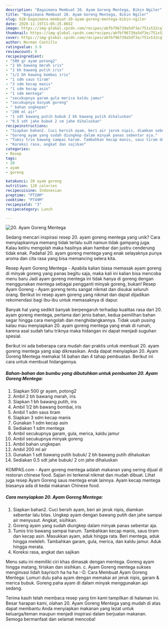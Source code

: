 ```yaml
---
description: "Bagaimana Membuat 20. Ayam Goreng Mentega, Bikin Ngiler"
title: "Bagaimana Membuat 20. Ayam Goreng Mentega, Bikin Ngiler"
slug: 628-bagaimana-membuat-20-ayam-goreng-mentega-bikin-ngiler
date: 2020-11-15T11:05:25.865Z
image: https://img-global.cpcdn.com/recipes/abfbf96739a5df3e/751x532cq70/20-ayam-goreng-mentega-foto-resep-utama.jpg
thumbnail: https://img-global.cpcdn.com/recipes/abfbf96739a5df3e/751x532cq70/20-ayam-goreng-mentega-foto-resep-utama.jpg
cover: https://img-global.cpcdn.com/recipes/abfbf96739a5df3e/751x532cq70/20-ayam-goreng-mentega-foto-resep-utama.jpg
author: Norman Castillo
ratingvalue: 3.9
reviewcount: 9
recipeingredient:
- "500 gr ayam potong2"
- "2 bh bawang merah iris"
- "1 bh bawang putih iris"
- "1/2 bh bawang bombai iris"
- "1 sdm saus tiram"
- "3 sdm kecap manis"
- "1 sdm kecap asin"
- "1 sdm mentega"
- "secukupnya garam gula merica kaldu jamur"
- "secukupnya minyak goreng"
- " bahan ungkepan"
- "200 ml air"
- "1 sdt bawang putih bubuk 2 bh bawang putih dihaluskan"
- "0.5 sdt jahe bubuk 2 cm jahe dihaluskan"
recipeinstructions:
- "Siapkan bahan2. Cuci bersih ayam, beri air jeruk nipis, diamkan sebentar lalu bilas. Ungkep ayam dengan bawang putih dan jahe sampai air menyusut. Angkat, sisihkan."
- "Goreng ayam yang sudah diungkep dalam minyak panas sebentar aja."
- "Tumis trio bawang sampai harum. Tambahkan kecap manis, saus tiram dan kecap asin. Masukkan ayam, aduk hingga rata. Beri mentega, aduk hingga meleleh. Tambahkan garam, gula, merica, dan kaldu jamur. Aduk hingga merata."
- "Koreksi rasa, angkat dan sajikan"
categories:
- Resep
tags:
- 20
- ayam
- goreng

katakunci: 20 ayam goreng 
nutrition: 128 calories
recipecuisine: Indonesian
preptime: "PT20M"
cooktime: "PT49M"
recipeyield: "3"
recipecategory: Lunch

---
```



![20. Ayam Goreng Mentega](https://img-global.cpcdn.com/recipes/abfbf96739a5df3e/751x532cq70/20-ayam-goreng-mentega-foto-resep-utama.jpg)

Sedang mencari inspirasi resep 20. ayam goreng mentega yang unik? Cara menyiapkannya memang tidak terlalu sulit namun tidak gampang juga. Kalau keliru mengolah maka hasilnya akan hambar dan justru cenderung tidak enak. Padahal 20. ayam goreng mentega yang enak selayaknya punya aroma dan cita rasa yang bisa memancing selera kita.

Resep Ayam Goreng Mentega - Apabila kalian biasa memasak ayam goreng di minyak goreng yang panas begitu saja, maka kali ini kalian bisa mencoba menu baru Jadi ayam goreng mentega ini tidak hanya di goreng dengan menggunakan mentega sebagai pengganti minyak goreng, bukan! Resep Ayam Goreng - Ayam goreng tentu sangat nikmat dan disukai seluruh orang. Berikut ini resep ayam goreng yang nikmat dan dapat dijadikan rekomendasi bagi ibu-ibu untuk memasaknya di dapur.

Banyak hal yang sedikit banyak berpengaruh terhadap kualitas rasa dari 20. ayam goreng mentega, pertama dari jenis bahan, kedua pemilihan bahan segar hingga cara mengolah dan menghidangkannya. Tidak usah pusing kalau mau menyiapkan 20. ayam goreng mentega yang enak di rumah, karena asal sudah tahu triknya maka hidangan ini dapat menjadi suguhan spesial.


Berikut ini ada beberapa cara mudah dan praktis untuk membuat 20. ayam goreng mentega yang siap dikreasikan. Anda dapat menyiapkan 20. Ayam Goreng Mentega memakai 14 bahan dan 4 tahap pembuatan. Berikut ini cara untuk membuat hidangannya.

<!--inarticleads1-->

##### Bahan-bahan dan bumbu yang dibutuhkan untuk pembuatan 20. Ayam Goreng Mentega:

1. Siapkan 500 gr ayam, potong2
1. Ambil 2 bh bawang merah, iris
1. Siapkan 1 bh bawang putih, iris
1. Ambil 1/2 bh bawang bombai, iris
1. Ambil 1 sdm saus tiram
1. Siapkan 3 sdm kecap manis
1. Gunakan 1 sdm kecap asin
1. Sediakan 1 sdm mentega
1. Ambil secukupnya garam, gula, merica, kaldu jamur
1. Ambil secukupnya minyak goreng
1. Ambil  bahan ungkepan
1. Ambil 200 ml air
1. Gunakan 1 sdt bawang putih bubuk/ 2 bh bawang putih dihaluskan
1. Sediakan 0.5 sdt jahe bubuk/ 2 cm jahe dihaluskan


KOMPAS.com - Ayam goreng mentega adalah makanan yang sering dijual di restoran chinese food. Sajian ini terkenal nikmat dan mudah dibuat. Lihat juga resep Ayam Goreng saus mentega enak lainnya. Ayam kecap mentega biasanya ada di kedai makanan Chinese food. 

<!--inarticleads2-->

##### Cara menyiapkan 20. Ayam Goreng Mentega:

1. Siapkan bahan2. Cuci bersih ayam, beri air jeruk nipis, diamkan sebentar lalu bilas. Ungkep ayam dengan bawang putih dan jahe sampai air menyusut. Angkat, sisihkan.
1. Goreng ayam yang sudah diungkep dalam minyak panas sebentar aja.
1. Tumis trio bawang sampai harum. Tambahkan kecap manis, saus tiram dan kecap asin. Masukkan ayam, aduk hingga rata. Beri mentega, aduk hingga meleleh. Tambahkan garam, gula, merica, dan kaldu jamur. Aduk hingga merata.
1. Koreksi rasa, angkat dan sajikan


Menu satu ini memiliki ciri khas dimasak dengan mentega. Goreng ayam hingga matang, tiriskan dan sisihkan. c. Ayam Goreng mentega sukses menginvasi lidah bayrisch ha ha ha :-D. Cara Membuat Ayam Goreng Mentega: Lumuri dulu paha ayam dengan memakai air jeruk nipis, garam &amp; merica bubuk. Goreng paha ayam di dalam minyak menggunakan api sedang. 

Terima kasih telah membaca resep yang tim kami tampilkan di halaman ini. Besar harapan kami, olahan 20. Ayam Goreng Mentega yang mudah di atas dapat membantu Anda menyiapkan makanan yang lezat untuk keluarga/teman maupun menjadi inspirasi dalam berjualan makanan. Semoga bermanfaat dan selamat mencoba!
